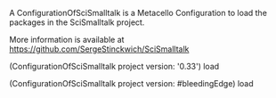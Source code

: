A ConfigurationOfSciSmalltalk is a Metacello Configuration to load the packages in the SciSmalltalk project.

More information is available at https://github.com/SergeStinckwich/SciSmalltalk

(ConfigurationOfSciSmalltalk project version: '0.33') load

(ConfigurationOfSciSmalltalk project version: #bleedingEdge) load